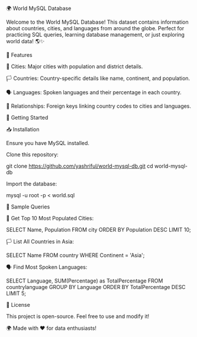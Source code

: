 🌍 World MySQL Database



Welcome to the World MySQL Database! This dataset contains information about countries, cities, and languages from around the globe. Perfect for practicing SQL queries, learning database management, or just exploring world data! 🌎✨

📌 Features

🌆 Cities: Major cities with population and district details.

🏳️ Countries: Country-specific details like name, continent, and population.

🗣️ Languages: Spoken languages and their percentage in each country.

🔗 Relationships: Foreign keys linking country codes to cities and languages.

🚀 Getting Started

📥 Installation

Ensure you have MySQL installed.

Clone this repository:

git clone https://github.com/yashriful/world-mysql-db.git
cd world-mysql-db

Import the database:

mysql -u root -p < world.sql

🔎 Sample Queries

🌆 Get Top 10 Most Populated Cities:

SELECT Name, Population FROM city ORDER BY Population DESC LIMIT 10;

🏳️ List All Countries in Asia:

SELECT Name FROM country WHERE Continent = 'Asia';

🗣️ Find Most Spoken Languages:

SELECT Language, SUM(Percentage) as TotalPercentage FROM countrylanguage GROUP BY Language ORDER BY TotalPercentage DESC LIMIT 5;

📜 License

This project is open-source. Feel free to use and modify it!

🌍 Made with ❤️ for data enthusiasts!
